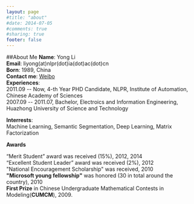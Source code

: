 ```yaml
---
layout: page
#title: "about"
#date: 2014-07-05
#comments: true
#sharing: true
footer: false
---
```

##About Me
**Name**:       Yong Li  
**Email**:	liyong(at)nlpr(dot)ia(dot)ac(dot)cn  
**Born**:       1989, China  
**Contact me**: [Weibo](http://weibo.com/liyong3forever)  
**Experiences**:  
2011.09 -- Now, 4-th Year PHD Candidate, NLPR, Institute of Automation, Chinese Academy of Sciences  
2007.09 -- 2011.07, Bachelor, Electroics and Information Engineering, Huazhong University of Science and Technology  

**Interrests**:  
Machine Learning, Semantic Segmentation, Deep Learning, Matrix Factorization  

**Awards**

“Merit Student” award was received (15%), 2012, 2014  
“Excellent Student Leader” award was received (2%), 2012  
"National Encouragement Scholarship" was received, 2010  
**"Microsoft young fellowship"** was honored (30 in total around the country), 2010  
**First Prize** in Chinese Undergraduate Mathematical Contests in Modeling(**CUMCM**), 2009.
